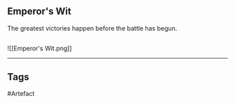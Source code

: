 ## Emperor's Wit
The greatest victories happen
before the battle has begun.
## 
![[Emperor's Wit.png]]

---
## Tags
#Artefact